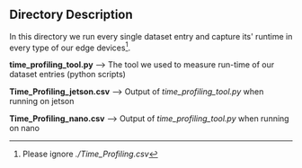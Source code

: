 ## Directory Description

In this directory we run every single dataset entry and capture its' runtime in every type of our edge devices[^1]. 

**time_profiling_tool.py** --> The tool we used to measure run-time of our dataset entries (python scripts)

**Time_Profiling_jetson.csv** --> Output of *time_profiling_tool.py* when running on jetson 

**Time_Profiling_nano.csv** -->  Output of *time_profiling_tool.py* when running on nano 

[^1]: Please ignore *./Time_Profiling.csv*
